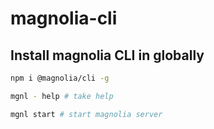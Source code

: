 # magnolia-cli

## Install magnolia CLI in globally

```bash
npm i @magnolia/cli -g

mgnl - help # take help

mgnl start # start magnolia server

```
